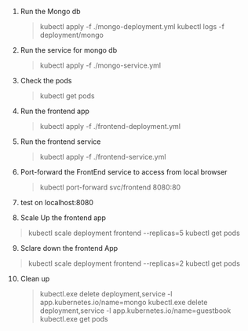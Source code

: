 1. Run the Mongo db
    > kubectl apply -f ./mongo-deployment.yml
    > kubectl logs -f deployment/mongo

2. Run the service for mongo db
    > kubectl apply -f ./mongo-service.yml
3. Check the pods
    > kubectl get pods
4. Run the frontend app
    > kubectl apply -f ./frontend-deployment.yml
5. Run the frontend service
    > kubectl apply -f ./frontend-service.yml
6. Port-forward the FrontEnd service to access from local browser   
    > kubectl port-forward svc/frontend 8080:80
7. test on localhost:8080

8. Scale Up the frontend app
 > kubectl scale deployment frontend --replicas=5
 > kubectl get pods
9. Sclare down the frontend App
  >kubectl scale deployment frontend --replicas=2
  > kubectl get pods

10. Clean up
    > kubectl.exe delete deployment,service -l app.kubernetes.io/name=mongo
    > kubectl.exe delete deployment,service -l app.kubernetes.io/name=guestbook
    > kubectl.exe get pods